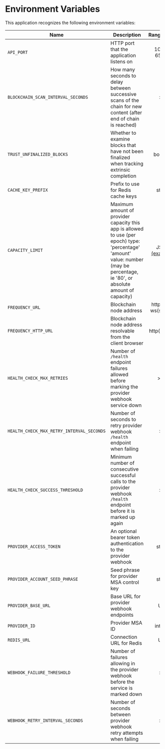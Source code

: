 # Environment Variables

This application recognizes the following environment variables:

| Name                                      | Description                                                                                                                                                                       |            Range/Type            | Required? | Default |
| ----------------------------------------- | --------------------------------------------------------------------------------------------------------------------------------------------------------------------------------- | :------------------------------: | :-------: | :-----: |
| `API_PORT`                                | HTTP port that the application listens on                                                                                                                                         |           1025 - 65535           |           |  3000   |
| `BLOCKCHAIN_SCAN_INTERVAL_SECONDS`        | How many seconds to delay between successive scans of the chain for new content (after end of chain is reached)                                                                   |               > 0                |           |   12    |
| `TRUST_UNFINALIZED_BLOCKS`                | Whether to examine blocks that have not been finalized when tracking extrinsic completion                                                                                         |             boolean              |           |  false  |
| `CACHE_KEY_PREFIX`                 | Prefix to use for Redis cache keys                                                                              |         string         |           | account-service: |
| `CAPACITY_LIMIT`                          | Maximum amount of provider capacity this app is allowed to use (per epoch) type: 'percentage' 'amount' value: number (may be percentage, ie '80', or absolute amount of capacity) | JSON [(example)](./env.template) |     Y     |         |
| `FREQUENCY_URL`                           | Blockchain node address                                                                                                                                                           |      http(s): or ws(s): URL      |     Y     |         |
| `FREQUENCY_HTTP_URL`                      | Blockchain node address resolvable from the client browser                                                                                                                        |           http(s): URL           |     Y     |         |
| `HEALTH_CHECK_MAX_RETRIES`                | Number of `/health` endpoint failures allowed before marking the provider webhook service down                                                                                    |               >= 0               |           |   20    |
| `HEALTH_CHECK_MAX_RETRY_INTERVAL_SECONDS` | Number of seconds to retry provider webhook `/health` endpoint when failing                                                                                                       |               > 0                |           |   64    |
| `HEALTH_CHECK_SUCCESS_THRESHOLD`          | Minimum number of consecutive successful calls to the provider webhook `/health` endpoint before it is marked up again                                                            |               > 0                |           |   10    |
| `PROVIDER_ACCESS_TOKEN`                   | An optional bearer token authentication to the provider webhook                                                                                                                   |              string              |           |         |
| `PROVIDER_ACCOUNT_SEED_PHRASE`            | Seed phrase for provider MSA control key                                                                                                                                          |              string              |     Y     |         |
| `PROVIDER_BASE_URL`                       | Base URL for provider webhook endpoints                                                                                                                                           |               URL                |     Y     |         |
| `PROVIDER_ID`                             | Provider MSA ID                                                                                                                                                                   |             integer              |     Y     |         |
| `REDIS_URL`                               | Connection URL for Redis                                                                                                                                                          |               URL                |     Y     |         |
| `WEBHOOK_FAILURE_THRESHOLD`               | Number of failures allowing in the provider webhook before the service is marked down                                                                                             |               > 0                |           |    3    |
| `WEBHOOK_RETRY_INTERVAL_SECONDS`          | Number of seconds between provider webhook retry attempts when failing                                                                                                            |               > 0                |           |   10    |
